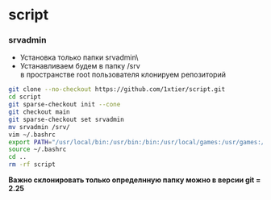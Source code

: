 # script

### srvadmin
- Установка только папки srvadmin\
- Устанавливаем будем в папку /srv\
в пространстве root пользователя клонируем репозиторий 
```bash
git clone --no-checkout https://github.com/1xtier/script.git
cd script
git sparse-checkout init --cone
git checkout main
git sparse-checkout set srvadmin
mv srvadmin /srv/
vim ~/.bashrc
export PATH="/usr/local/bin:/usr/bin:/bin:/usr/local/games:/usr/games:/usr/sbin:/srv/srvadmin/bin"
source ~/.bashrc
cd ..
rm -rf script
```
**Важно склонировать только определнную папку можно в версии git = 2.25**
